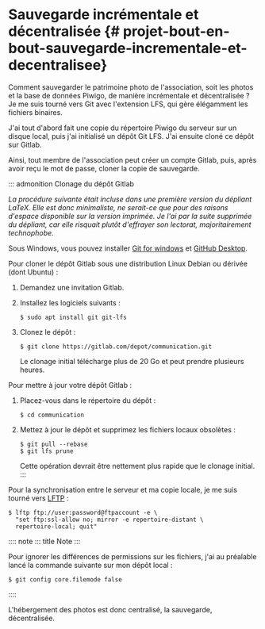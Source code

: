 # Sauvegarde incrémentale et décentralisée {# projet-bout-en-bout-sauvegarde-incrementale-et-decentralisee}

Comment sauvegarder le patrimoine photo de l\'association, soit les
photos et la base de données Piwigo, de manière incrémentale et
décentralisée ? Je me suis tourné vers Git avec l\'extension LFS, qui
gère élégamment les fichiers binaires.

J\'ai tout d\'abord fait une copie du répertoire Piwigo du serveur sur
un disque local, puis j\'ai initialisé un dépôt Git LFS. J\'ai ensuite
cloné ce dépôt sur Gitlab.

Ainsi, tout membre de l\'association peut créer un compte Gitlab, puis,
après avoir reçu le mot de passe, cloner la copie de sauvegarde.

::: admonition
Clonage du dépôt Gitlab

*La procédure suivante était incluse dans une première version du
dépliant LaTeX. Elle est donc minimaliste, ne serait-ce que pour des
raisons d\'espace disponible sur la version imprimée. Je l\'ai par la
suite supprimée du dépliant, car elle risquait plutôt d\'effrayer son
lectorat, majoritairement technophobe.*

Sous Windows, vous pouvez installer [Git for windows]() et [GitHub
Desktop]().

Pour cloner le dépôt Gitlab sous une distribution Linux Debian ou
dérivée (dont Ubuntu) :

1.  Demandez une invitation Gitlab.

2.  Installez les logiciels suivants :

    ``` console
    $ sudo apt install git git-lfs
    ```

3.  Clonez le dépôt :

    ``` console
    $ git clone https://gitlab.com/depot/communication.git
    ```

    Le clonage initial télécharge plus de 20 Go et peut prendre
    plusieurs heures.

Pour mettre à jour votre dépôt Gitlab :

1.  Placez-vous dans le répertoire du dépôt :

    ``` console
    $ cd communication
    ```

2.  Mettez à jour le dépôt et supprimez les fichiers locaux obsolètes :

    ``` console
    $ git pull --rebase
    $ git lfs prune
    ```

    Cette opération devrait être nettement plus rapide que le clonage
    initial.
:::

Pour la synchronisation entre le serveur et ma copie locale, je me suis
tourné vers [LFTP]() :

``` console
$ lftp ftp://user:password@ftpaccount -e \
  "set ftp:ssl-allow no; mirror -e repertoire-distant \
  repertoire-local; quit"
```

:::: note
::: title
Note
:::

Pour ignorer les différences de permissions sur les fichiers, j\'ai au
préalable lancé la commande suivante sur mon dépôt local :

``` console
$ git config core.filemode false
```
::::

L\'hébergement des photos est donc centralisé, la sauvegarde,
décentralisée.
